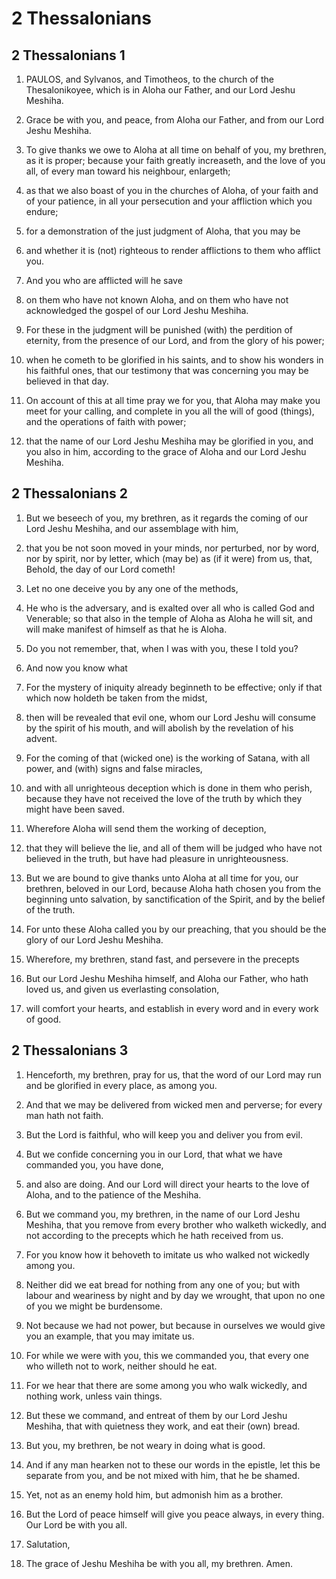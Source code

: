 # 2 Thessalonians

## 2 Thessalonians 1

1. PAULOS, and Sylvanos, and Timotheos, to the church of the Thesalonikoyee, which is in Aloha our Father, and our Lord Jeshu Meshiha.

2. Grace be with you, and peace, from Aloha our Father, and from our Lord Jeshu Meshiha.

3. To give thanks we owe to Aloha at all time on behalf of you, my brethren, as it is proper; because your faith greatly increaseth, and the love of you all, of every man toward his neighbour, enlargeth;

4. as that we also boast of you in the churches of Aloha, of your faith and of your patience, in all your persecution and your affliction which you endure;

5. for a demonstration of the just judgment of Aloha, that you may be

6. and whether it is (not) righteous to render afflictions to them who afflict you.

7. And you who are afflicted will he save

8. on them who have not known Aloha, and on them who have not acknowledged the gospel of our Lord Jeshu Meshiha.

9. For these in the judgment will be punished (with) the perdition of eternity, from the presence of our Lord, and from the glory of his power;

10. when he cometh to be glorified in his saints, and to show his wonders in his faithful ones, that our testimony that was concerning you may be believed in that day.

11. On account of this at all time pray we for you, that Aloha may make you meet for your calling, and complete in you all the will of good (things), and the operations of faith with power;

12. that the name of our Lord Jeshu Meshiha may be glorified in you, and you also in him, according to the grace of Aloha and our Lord Jeshu Meshiha.

## 2 Thessalonians 2

1. But we beseech of you, my brethren, as it regards the coming of our Lord Jeshu Meshiha, and our assemblage with him,

2. that you be not soon moved in your minds, nor perturbed, nor by word, nor by spirit, nor by letter, which (may be) as (if it were) from us, that, Behold, the day of our Lord cometh!

3. Let no one deceive you by any one of the methods,

4. He who is the adversary, and is exalted over all who is called God and Venerable; so that also in the temple of Aloha as Aloha he will sit, and will make manifest of himself as that he is Aloha.

5. Do you not remember, that, when I was with you, these I told you?

6. And now you know what

7. For the mystery of iniquity already beginneth to be effective; only if that which now holdeth be taken from the midst,

8. then will be revealed that evil one, whom our Lord Jeshu will consume by the spirit of his mouth, and will abolish by the revelation of his advent.

9. For the coming of that (wicked one) is the working of Satana, with all power, and (with) signs and false miracles,

10. and with all unrighteous deception which is done in them who perish, because they have not received the love of the truth by which they might have been saved.

11. Wherefore Aloha will send them the working of deception,

12. that they will believe the lie, and all of them will be judged who have not believed in the truth, but have had pleasure in unrighteousness.

13. But we are bound to give thanks unto Aloha at all time for you, our brethren, beloved in our Lord, because Aloha hath chosen you from the beginning unto salvation, by sanctification of the Spirit, and by the belief of the truth.

14. For unto these Aloha called you by our preaching, that you should be the glory of our Lord Jeshu Meshiha.

15. Wherefore, my brethren, stand fast, and persevere in the precepts

16. But our Lord Jeshu Meshiha himself, and Aloha our Father, who hath loved us, and given us everlasting consolation,

17. will comfort your hearts, and establish in every word and in every work of good.

## 2 Thessalonians 3

1. Henceforth, my brethren, pray for us, that the word of our Lord may run and be glorified in every place, as among you.

2. And that we may be delivered from wicked men and perverse; for every man hath not faith.

3. But the Lord is faithful, who will keep you and deliver you from evil.

4. But we confide concerning you in our Lord, that what we have commanded you, you have done,

5. and also are doing. And our Lord will direct your hearts to the love of Aloha, and to the patience of the Meshiha.

6. But we command you, my brethren, in the name of our Lord Jeshu Meshiha, that you remove from every brother who walketh wickedly, and not according to the precepts which he hath received from us.

7. For you know how it behoveth to imitate us who walked not wickedly among you.

8. Neither did we eat bread for nothing from any one of you; but with labour and weariness by night and by day we wrought, that upon no one of you we might be burdensome.

9. Not because we had not power, but because in ourselves we would give you an example, that you may imitate us.

10. For while we were with you, this we commanded you, that every one who willeth not to work, neither should he eat.

11. For we hear that there are some among you who walk wickedly, and nothing work, unless vain things.

12. But these we command, and entreat of them by our Lord Jeshu Meshiha, that with quietness they work, and eat their (own) bread.

13. But you, my brethren, be not weary in doing what is good.

14. And if any man hearken not to these our words in the epistle, let this be separate from you, and be not mixed with him, that he be shamed.

15. Yet, not as an enemy hold him, but admonish him as a brother.

16. But the Lord of peace himself will give you peace always, in every thing. Our Lord be with you all.

17. Salutation,

18. The grace of Jeshu Meshiha be with you all, my brethren. Amen.